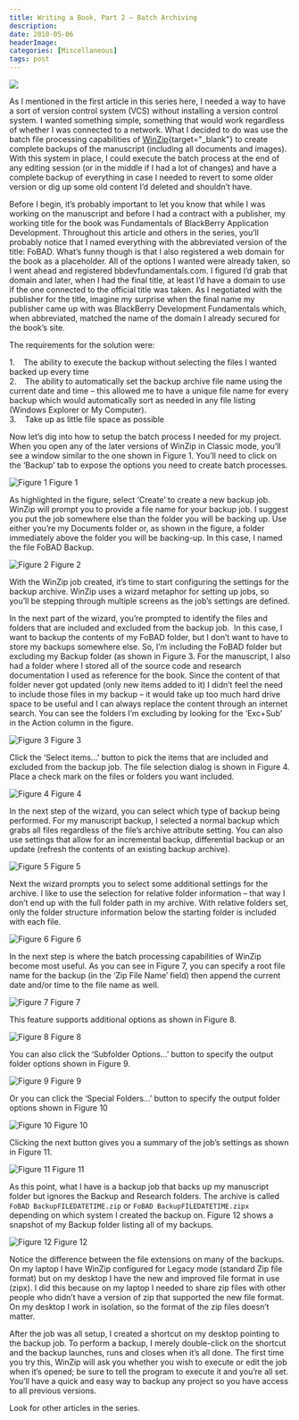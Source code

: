 ```yaml
---
title: Writing a Book, Part 2 – Batch Archiving
description: 
date: 2010-05-06
headerImage: 
categories: [Miscellaneous]
tags: post
---
```


![](/images/common/book.jpg)

As I mentioned in the first article in this series here, I needed a way to have a sort of version control system (VCS) without installing a version control system. I wanted something simple, something that would work regardless of whether I was connected to a network. What I decided to do was use the batch file processing capabilities of [WinZip](https://www.winzip.com){target="_blank"} to create complete backups of the manuscript (including all documents and images). With this system in place, I could execute the batch process at the end of any editing session (or in the middle if I had a lot of changes) and have a complete backup of everything in case I needed to revert to some older version or dig up some old content I’d deleted and shouldn’t have.

Before I begin, it’s probably important to let you know that while I was working on the manuscript and before I had a contract with a publisher, my working title for the book was Fundamentals of BlackBerry Application Development. Throughout this article and others in the series, you’ll probably notice that I named everything with the abbreviated version of the title: FoBAD. What’s funny though is that I also registered a web domain for the book as a placeholder. All of the options I wanted were already taken, so I went ahead and registered bbdevfundamentals.com. I figured I’d grab that domain and later, when I had the final title, at least I’d have a domain to use if the one connected to the official title was taken. As I negotiated with the publisher for the title, imagine my surprise when the final name my publisher came up with was BlackBerry Development Fundamentals which, when abbreviated, matched the name of the domain I already secured for the book’s site.

The requirements for the solution were:

1.    The ability to execute the backup without selecting the files I wanted backed up every time  
2.    The ability to automatically set the backup archive file name using the current date and time – this allowed me to have a unique file name for every backup which would automatically sort as needed in any file listing (Windows Explorer or My Computer).  
3.    Take up as little file space as possible

Now let’s dig into how to setup the batch process I needed for my project. When you open any of the later versions of WinZip in Classic mode, you’ll see a window similar to the one shown in Figure 1. You’ll need to click on the ‘Backup’ tab to expose the options you need to create batch processes.

![Figure 1](/images/2010/winzip1.png)
Figure 1

As highlighted in the figure, select ‘Create’ to create a new backup job. WinZip will prompt you to provide a file name for your backup job. I suggest you put the job somewhere else than the folder you will be backing up. Use either you’re my Documents folder or, as shown in the figure, a folder immediately above the folder you will be backing-up. In this case, I named the file FoBAD Backup.

![Figure 2](/images/2010/winzip2.png)
Figure 2

With the WinZip job created, it’s time to start configuring the settings for the backup archive. WinZip uses a wizard metaphor for setting up jobs, so you’ll be stepping through multiple screens as the job’s settings are defined.

In the next part of the wizard, you’re prompted to identify the files and folders that are included and excluded from the backup job.  In this case, I want to backup the contents of my FoBAD folder, but I don’t want to have to store my backups somewhere else. So, I’m including the FoBAD folder but excluding my Backup folder (as shown in Figure 3. For the manuscript, I also had a folder where I stored all of the source code and research documentation I used as reference for the book. Since the content of that folder never got updated (only new items added to it) I didn’t feel the need to include those files in my backup – it would take up too much hard drive space to be useful and I can always replace the content through an internet search. You can see the folders I’m excluding by looking for the ‘Exc+Sub’ in the Action column in the figure.

![Figure 3](/images/2010/winzip3.png)
Figure 3

Click the ‘Select items…’ button to pick the items that are included and excluded from the backup job. The file selection dialog is shown in Figure 4. Place a check mark on the files or folders you want included.

![Figure 4](/images/2010/winzip4.png)
Figure 4

In the next step of the wizard, you can select which type of backup being performed. For my manuscript backup, I selected a normal backup which grabs all files regardless of the file’s archive attribute setting. You can also use settings that allow for an incremental backup, differential backup or an update (refresh the contents of an existing backup archive).

![Figure 5](/images/2010/winzip5.png)
Figure 5

Next the wizard prompts you to select some additional settings for the archive. I like to use the selection for relative folder information – that way I don’t end up with the full folder path in my archive. With relative folders set, only the folder structure information below the starting folder is included with each file.

![Figure 6](/images/2010/winzip6.png)
Figure 6

In the next step is where the batch processing capabilities of WinZip become most useful. As you can see in Figure 7, you can specify a root file name for the backup (in the ‘Zip File Name’ field) then append the current date and/or time to the file name as well.

![Figure 7](/images/2010/winzip7.png)
Figure 7

This feature supports additional options as shown in Figure 8.

![Figure 8](/images/2010/winzip8.png)
Figure 8

You can also click the ‘Subfolder Options…’ button to specify the output folder options shown in Figure 9.

![Figure 9](/images/2010/winzip9.png)
Figure 9

Or you can click the ‘Special Folders…’ button to specify the output folder options shown in Figure 10

![Figure 10](/images/2010/winzip10.png)
Figure 10

Clicking the next button gives you a summary of the job’s settings as shown in Figure 11.

![Figure 11](/images/2010/winzip11.png)
Figure 11

As this point, what I have is a backup job that backs up my manuscript folder but ignores the Backup and Research folders. The archive is called `FoBAD BackupFILEDATETIME.zip` or `FoBAD BackupFILEDATETIME.zipx` depending on which system I created the backup on. Figure 12 shows a snapshot of my Backup folder listing all of my backups.

![Figure 12](/images/2010/winzip12.png)
Figure 12

Notice the difference between the file extensions on many of the backups. On my laptop I have WinZip configured for Legacy mode (standard Zip file format) but on my desktop I have the new and improved file format in use (zipx). I did this because on my laptop I needed to share zip files with other people who didn’t have a version of zip that supported the new file format. On my desktop I work in isolation, so the format of the zip files doesn’t matter.

After the job was all setup, I created a shortcut on my desktop pointing to the backup job. To perform a backup, I merely double-click on the shortcut and the backup launches, runs and closes when it’s all done. The first time you try this, WinZip will ask you whether you wish to execute or edit the job when it’s opened; be sure to tell the program to execute it and you’re all set. You’ll have a quick and easy way to backup any project so you have access to all previous versions.

Look for other articles in the series.